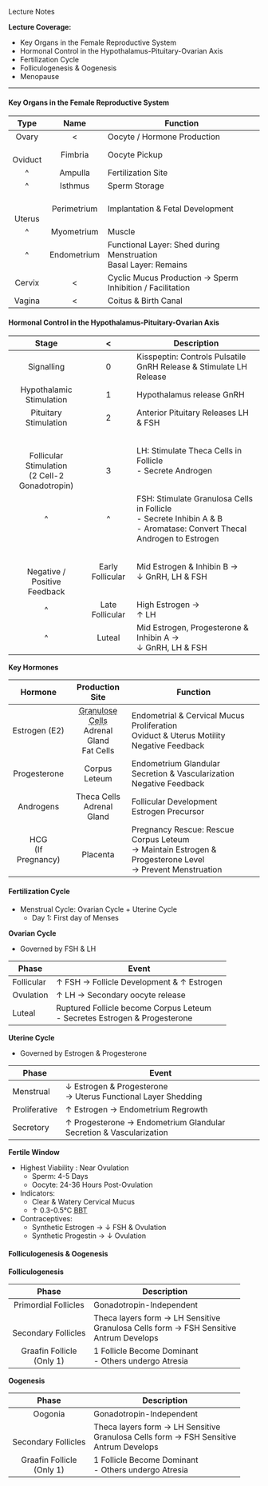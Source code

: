 Lecture Notes

**Lecture Coverage:**
- Key Organs in the Female Reproductive System
- Hormonal Control in the Hypothalamus-Pituitary-Ovarian Axis
- Fertilization Cycle
- Folliculogenesis & Oogenesis
- Menopause

---
#### **Key Organs in the Female Reproductive System**
|      Type      |    Name     | Function                                                           |
| :------------: | :---------: | ------------------------------------------------------------------ |
|     Ovary      |      <      | Oocyte / Hormone Production                                        |
|  <br>Oviduct   |   Fimbria   | Oocyte Pickup                                                      |
|       ^        |   Ampulla   | Fertilization Site                                                 |
|       ^        |   Isthmus   | Sperm Storage                                                      |
| <br><br>Uterus | Perimetrium | Implantation & Fetal Development                                   |
|       ^        | Myometrium  | Muscle                                                             |
|       ^        | Endometrium | Functional Layer: Shed during Menstruation<br>Basal Layer: Remains |
|     Cervix     |      <      | Cyclic Mucus Production → Sperm Inhibition / Facilitation          |
|     Vagina     |      <      | Coitus & Birth Canal                                               |

#### **Hormonal Control in the Hypothalamus-Pituitary-Ovarian Axis**
|                           Stage                           |        <         | Description                                                                                                               |
| :-------------------------------------------------------: | :--------------: | ------------------------------------------------------------------------------------------------------------------------- |
|                        Signalling                         |        0         | Kisspeptin: Controls Pulsatile GnRH Release & Stimulate LH Release                                                        |
|                 Hypothalamic Stimulation                  |        1         | Hypothalamus release GnRH                                                                                                 |
|                   Pituitary Stimulation                   |        2         | Anterior Pituitary Releases LH & FSH                                                                                      |
| <br><br>Follicular Stimulation<br>(2 Cell-2 Gonadotropin) |    <br><br>3     | LH: Stimulate Theca Cells in Follicle<br>- Secrete Androgen                                                               |
|                             ^                             |        ^         | FSH: Stimulate Granulosa Cells in Follicle<br>- Secrete Inhibin A & B<br>- Aromatase: Convert Thecal Androgen to Estrogen |
|         <br><br>Negative / Positive <br>Feedback          | Early Follicular | Mid Estrogen & Inhibin B →<br>↓ GnRH, LH & FSH                                                                            |
|                             ^                             | Late Follicular  | High Estrogen → <br>↑ LH                                                                                                  |
|                             ^                             |      Luteal      | Mid Estrogen, Progesterone & Inhibin A →<br>↓ GnRH, LH & FSH                                                              |

**Key Hormones**

|        Hormone        |                                        Production Site                                         | Function                                                                                                     |
| :-------------------: | :--------------------------------------------------------------------------------------------: | ------------------------------------------------------------------------------------------------------------ |
|     Estrogen (E2)     | <abbr Title="Thecal Androgen to Estrogen">Granulose Cells</abbr><br>Adrenal Gland<br>Fat Cells | Endometrial & Cervical Mucus Proliferation<br>Oviduct & Uterus Motility<br>Negative Feedback                 |
|     Progesterone      |                                         Corpus Leteum                                          | Endometrium Glandular Secretion & Vascularization<br>Negative Feedback                                       |
|       Androgens       |                                  Theca Cells<br>Adrenal Gland                                  | Follicular Development<br>Estrogen Precursor                                                                 |
| HCG<br>(If Pregnancy) |                                          <br>Placenta                                          | Pregnancy Rescue: Rescue Corpus Leteum<br>→ Maintain Estrogen & Progesterone Level<br>→ Prevent Menstruation |

#### **Fertilization Cycle**
- Menstrual Cycle: Ovarian Cycle + Uterine Cycle
	- Day 1: First day of Menses

**Ovarian Cycle**
- Governed by FSH & LH

| Phase      | Event                                                                        |
| ---------- | ---------------------------------------------------------------------------- |
| Follicular | ↑ FSH → Follicle Development & ↑ Estrogen                                    |
| Ovulation  | ↑ LH → Secondary oocyte release                                              |
| Luteal     | Ruptured Follicle become Corpus Leteum<br>- Secretes Estrogen & Progesterone |
**Uterine Cycle**
- Governed by Estrogen & Progesterone

| Phase         | Event                                                              |
| ------------- | ------------------------------------------------------------------ |
| Menstrual     | ↓ Estrogen & Progesterone<br>→ Uterus Functional Layer Shedding    |
| Proliferative | ↑ Estrogen → Endometrium Regrowth                                  |
| Secretory     | ↑ Progesterone → Endometrium Glandular Secretion & Vascularization |

**Fertile Window**
- Highest Viability : Near Ovulation
	- Sperm: 4-5 Days
	- Oocyte: 24-36 Hours Post-Ovulation
- Indicators: 
	- Clear & Watery Cervical Mucus
	- ↑ 0.3-0.5°C <abbr Title="Basal Body Temperature">BBT</abbr>
- Contraceptives:
	- Synthetic Estrogen → ↓ FSH & Ovulation
	- Synthetic Progestin → ↓ Ovulation

#### **Folliculogenesis & Oogenesis**
**Folliculogenesis**

|            Phase             | Description                                                                                 |
| :--------------------------: | ------------------------------------------------------------------------------------------- |
|     Primordial Follicles     | Gonadotropin-Independent                                                                    |
|   <br>Secondary Follicles    | Theca layers form → LH Sensitive<br>Granulosa Cells form → FSH Sensitive<br>Antrum Develops |
| Graafin Follicle<br>(Only 1) | 1 Follicle Become Dominant<br>- Others undergo Atresia                                      |

**Oogenesis**

|            Phase             | Description                                                                                 |
| :--------------------------: | ------------------------------------------------------------------------------------------- |
|           Oogonia            | Gonadotropin-Independent                                                                    |
|   <br>Secondary Follicles    | Theca layers form → LH Sensitive<br>Granulosa Cells form → FSH Sensitive<br>Antrum Develops |
| Graafin Follicle<br>(Only 1) | 1 Follicle Become Dominant<br>- Others undergo Atresia                                      |
